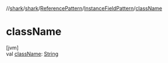 //[shark](../../../../index.md)/[shark](../../index.md)/[ReferencePattern](../index.md)/[InstanceFieldPattern](index.md)/[className](class-name.md)

# className

[jvm]\
val [className](class-name.md): [String](https://kotlinlang.org/api/latest/jvm/stdlib/kotlin/-string/index.html)
